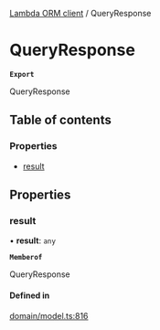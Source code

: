 [Lambda ORM client](../README.md) / QueryResponse

# QueryResponse

**`Export`**

QueryResponse

## Table of contents

### Properties

- [result](QueryResponse.md#result)

## Properties

### result

• **result**: `any`

**`Memberof`**

QueryResponse

#### Defined in

[domain/model.ts:816](https://github.com/FlavioLionelRita/lambdaorm-client-node/blob/accb0c4/src/lib/domain/model.ts#L816)
